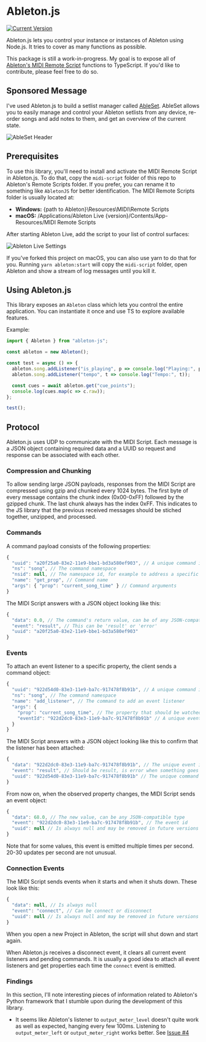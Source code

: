 # Ableton.js

[![Current Version](https://img.shields.io/npm/v/ableton-js.svg)](https://www.npmjs.com/package/ableton-js/)

Ableton.js lets you control your instance or instances of Ableton using Node.js.
It tries to cover as many functions as possible.

This package is still a work-in-progress. My goal is to expose all of
[Ableton's MIDI Remote Script](https://julienbayle.studio/PythonLiveAPI_documentation/Live10.0.2.xml)
functions to TypeScript. If you'd like to contribute, please feel free to do so.

## Sponsored Message

I've used Ableton.js to build a setlist manager called [AbleSet](https://ableset.app). AbleSet allows you to easily manage and control your Ableton setlists from any device, re-order songs and add notes to them, and get an overview of the current state.

![AbleSet Header](https://static-2.gumroad.com/res/gumroad/8606819144377/asset_previews/f132cee31fbfa4a809c1969e79a1f9c3/retina/ableset-gumroad-header.jpg)

## Prerequisites

To use this library, you'll need to install and activate the MIDI Remote Script
in Ableton.js. To do that, copy the `midi-script` folder of this repo to
Ableton's Remote Scripts folder. If you prefer, you can rename it to something
like `AbletonJS` for better identification. The MIDI Remote Scripts folder is
usually located at:

- **Windows:** {path to Ableton}\Resources\MIDI\Remote Scripts
- **macOS:** /Applications/Ableton Live {version}/Contents/App-Resources/MIDI
  Remote Scripts

After starting Ableton Live, add the script to your list of control surfaces:

![Ableton Live Settings](https://i.imgur.com/a34zJca.png)

If you've forked this project on macOS, you can also use yarn to do that for
you. Running `yarn ableton:start` will copy the `midi-script` folder, open
Ableton and show a stream of log messages until you kill it.

## Using Ableton.js

This library exposes an `Ableton` class which lets you control the entire
application. You can instantiate it once and use TS to explore available
features.

Example:

```typescript
import { Ableton } from "ableton-js";

const ableton = new Ableton();

const test = async () => {
  ableton.song.addListener("is_playing", p => console.log("Playing:", p));
  ableton.song.addListener("tempo", t => console.log("Tempo:", t));

  const cues = await ableton.get("cue_points");
  console.log(cues.map(c => c.raw));
};

test();
```

## Protocol

Ableton.js uses UDP to communicate with the MIDI Script. Each message is a JSON
object containing required data and a UUID so request and response can be
associated with each other.

### Compression and Chunking

To allow sending large JSON payloads, responses from the MIDI Script are
compressed using gzip and chunked every 1024 bytes. The first byte of every
message contains the chunk index (0x00-0xFF) followed by the gzipped chunk. The
last chunk always has the index 0xFF. This indicates to the JS library that the
previous received messages should be stiched together, unzipped, and processed.

### Commands

A command payload consists of the following properties:

```js
{
  "uuid": "a20f25a0-83e2-11e9-bbe1-bd3a580ef903", // A unique command id
  "ns": "song", // The command namespace
  "nsid": null, // The namespace id, for example to address a specific track or device
  "name": "get_prop", // Command name
  "args": { "prop": "current_song_time" } // Command arguments
}
```

The MIDI Script answers with a JSON object looking like this:

```js
{
  "data": 0.0, // The command's return value, can be of any JSON-compatible type
  "event": "result", // This can be 'result' or 'error'
  "uuid": "a20f25a0-83e2-11e9-bbe1-bd3a580ef903"
}
```

### Events

To attach an event listener to a specific property, the client sends a command
object:

```js
{
  "uuid": "922d54d0-83e3-11e9-ba7c-917478f8b91b", // A unique command id
  "ns": "song", // The command namespace
  "name": "add_listener", // The command to add an event listener
  "args": {
    "prop": "current_song_time", // The property that should be watched
    "eventId": "922d2dc0-83e3-11e9-ba7c-917478f8b91b" // A unique event id
  }
}
```

The MIDI Script answers with a JSON object looking like this to confirm that the
listener has been attached:

```js
{
  "data": "922d2dc0-83e3-11e9-ba7c-917478f8b91b", // The unique event id
  "event": "result", // Should be result, is error when something goes wrong
  "uuid": "922d54d0-83e3-11e9-ba7c-917478f8b91b" // The unique command id
}
```

From now on, when the observed property changes, the MIDI Script sends an event
object:

```js
{
  "data": 68.0, // The new value, can be any JSON-compatible type
  "event": "922d2dc0-83e3-11e9-ba7c-917478f8b91b", // The event id
  "uuid": null // Is always null and may be removed in future versions
}
```

Note that for some values, this event is emitted multiple times per second.
20-30 updates per second are not unusual.

### Connection Events

The MIDI Script sends events when it starts and when it shuts down. These look
like this:

```js
{
  "data": null, // Is always null
  "event": "connect", // Can be connect or disconnect
  "uuid": null // Is always null and may be removed in future versions
}
```

When you open a new Project in Ableton, the script will shut down and start
again.

When Ableton.js receives a disconnect event, it clears all current event
listeners and pending commands. It is usually a good idea to attach all event
listeners and get properties each time the `connect` event is emitted.

### Findings

In this section, I'll note interesting pieces of information related to
Ableton's Python framework that I stumble upon during the development of this
library.

- It seems like Ableton's listener to `output_meter_level` doesn't quite work as
  well as expected, hanging every few 100ms. Listening to `output_meter_left` or
  `output_meter_right` works better. See
  [Issue #4](https://github.com/leolabs/ableton-js/issues/4)
